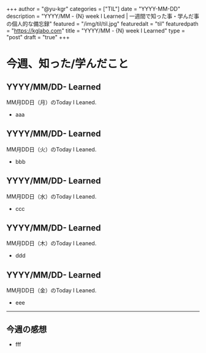 +++
author = "@yu-kgr"
categories = ["TIL"]
date = "YYYY-MM-DD"
description = "YYYY/MM - {N} week I Learned | 一週間で知った事・学んだ事の個人的な備忘録"
featured = "/img/til/til.jpg"
featuredalt = "til"
featuredpath = "https://kglabo.com"
title = "YYYY/MM - {N} week I Learned"
type = "post"
draft = "true"
+++

# 今週、知った/学んだこと

<!-- tags = [""] -->

## YYYY/MM/DD- Learned

MM月DD日（月）のToday I Leaned.

- aaa

## YYYY/MM/DD- Learned

MM月DD日（火）のToday I Leaned.

- bbb

## YYYY/MM/DD- Learned

MM月DD日（水）のToday I Leaned.

- ccc

## YYYY/MM/DD- Learned

MM月DD日（木）のToday I Leaned.

- ddd

## YYYY/MM/DD- Learned

MM月DD日（金）のToday I Leaned.

- eee

---

## 今週の感想

- fff
